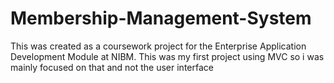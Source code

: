 # Membership-Management-System

This was created as a coursework project for the Enterprise Application Development Module at NIBM. This was my first project using MVC so i was mainly focused on that and not the user interface
